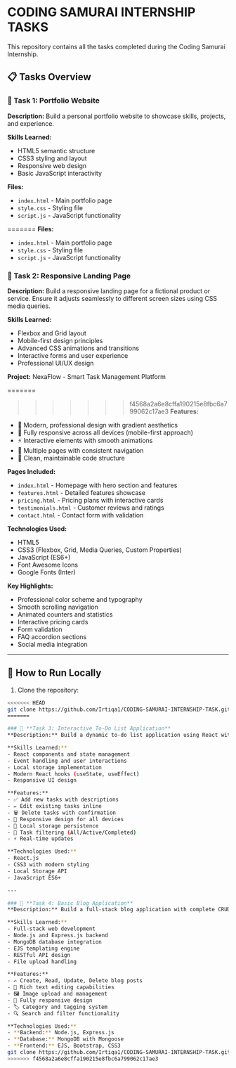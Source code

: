 # CODING SAMURAI INTERNSHIP TASKS

This repository contains all the tasks completed during the Coding Samurai Internship.

## 📋 Tasks Overview

### 🎯 Task 1: Portfolio Website
**Description:** Build a personal portfolio website to showcase skills, projects, and experience.

**Skills Learned:**
- HTML5 semantic structure
- CSS3 styling and layout
- Responsive web design
- Basic JavaScript interactivity


**Files:**
- `index.html` - Main portfolio page
- `style.css` - Styling file
- `script.js` - JavaScript functionality

=======
**Files:**
- `index.html` - Main portfolio page
- `style.css` - Styling file
- `script.js` - JavaScript functionality



### 🎯 Task 2: Responsive Landing Page
**Description:** Build a responsive landing page for a fictional product or service. Ensure it adjusts seamlessly to different screen sizes using CSS media queries.

**Skills Learned:**
- Flexbox and Grid layout
- Mobile-first design principles
- Advanced CSS animations and transitions
- Interactive forms and user experience
- Professional UI/UX design

**Project:** NexaFlow - Smart Task Management Platform

=======
>>>>>>> f4568a2a6e8cffa190215e8fbc6a799062c17ae3
**Features:**
- 🎨 Modern, professional design with gradient aesthetics
- 📱 Fully responsive across all devices (mobile-first approach)
- ⚡ Interactive elements with smooth animations
- 🎯 Multiple pages with consistent navigation
- 🔧 Clean, maintainable code structure

**Pages Included:**
- `index.html` - Homepage with hero section and features
- `features.html` - Detailed features showcase
- `pricing.html` - Pricing plans with interactive cards
- `testimonials.html` - Customer reviews and ratings
- `contact.html` - Contact form with validation

**Technologies Used:**
- HTML5
- CSS3 (Flexbox, Grid, Media Queries, Custom Properties)
- JavaScript (ES6+)
- Font Awesome Icons
- Google Fonts (Inter)

**Key Highlights:**
- Professional color scheme and typography
- Smooth scrolling navigation
- Animated counters and statistics
- Interactive pricing cards
- Form validation
- FAQ accordion sections
- Social media integration

---

## 🚀 How to Run Locally

1. Clone the repository:
```bash
<<<<<<< HEAD
git clone https://github.com/Irtiqa1/CODING-SAMURAI-INTERNSHIP-TASK.git
=======

### 🎯 **Task 3: Interactive To-Do List Application**
**Description:** Build a dynamic to-do list application using React with full CRUD functionality.

**Skills Learned:**
- React components and state management
- Event handling and user interactions
- Local storage implementation
- Modern React hooks (useState, useEffect)
- Responsive UI design

**Features:**
- ✅ Add new tasks with descriptions
- ✏️ Edit existing tasks inline
- 🗑️ Delete tasks with confirmation
- 📱 Responsive design for all devices
- 💾 Local storage persistence
- 🎯 Task filtering (All/Active/Completed)
- ⚡ Real-time updates

**Technologies Used:**
- React.js
- CSS3 with modern styling
- Local Storage API
- JavaScript ES6+

---

### 🎯 **Task 4: Basic Blog Application**
**Description:** Build a full-stack blog application with complete CRUD operations and responsive design.

**Skills Learned:**
- Full-stack web development
- Node.js and Express.js backend
- MongoDB database integration
- EJS templating engine
- RESTful API design
- File upload handling

**Features:**
- ✍️ Create, Read, Update, Delete blog posts
- 📝 Rich text editing capabilities
- 🖼️ Image upload and management
- 📱 Fully responsive design
- 🏷️ Category and tagging system
- 🔍 Search and filter functionality

**Technologies Used:**
- **Backend:** Node.js, Express.js
- **Database:** MongoDB with Mongoose
- **Frontend:** EJS, Bootstrap, CSS3
git clone https://github.com/Irtiqa1/CODING-SAMURAI-INTERNSHIP-TASK.git
>>>>>>> f4568a2a6e8cffa190215e8fbc6a799062c17ae3
